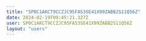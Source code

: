 ```yaml
---
title: "SP0C1AKCT9CCZJC95FA53SE41X99ZABB2S11Q56Z"
date: 2024-02-19T09:45:21.327Z
user: SP0C1AKCT9CCZJC95FA53SE41X99ZABB2S11Q56Z
layout: "users"
---
```

    